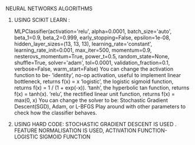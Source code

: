 NEURAL NETWORKS ALGORITHMS
1. USING SCIKIT LEARN :

      MLPClassifier(activation='relu', alpha=0.0001, batch_size='auto', beta_1=0.9,
       beta_2=0.999, early_stopping=False, epsilon=1e-08,
       hidden_layer_sizes=(13, 13, 13), learning_rate='constant',
       learning_rate_init=0.001, max_iter=500, momentum=0.9,
       nesterovs_momentum=True, power_t=0.5, random_state=None,
       shuffle=True, solver='adam', tol=0.0001, validation_fraction=0.1,
       verbose=False, warm_start=False)
       You can change the activation function to be-
                ‘identity’, no-op activation, useful to implement linear bottleneck, returns f(x) = x
                ‘logistic’, the logistic sigmoid function, returns f(x) = 1 / (1 + exp(-x)).
                ‘tanh’, the hyperbolic tan function, returns f(x) = tanh(x).
                ‘relu’, the rectified linear unit function, returns f(x) = max(0, x)
       You can change the solver to be:
                Stochastic Gradient Descent(SGD), Adam, or L-BFGS
       Play around with other parameters to check how the classifier behaves.

2. USING HARD CODE:                                                                                                                             STOCHASTIC GRADIENT DESCENT IS USED . FEATURE NORMALISATION IS USED, ACTIVATION FUNCTION- LOGISTIC SIGMOID FUNCTION
